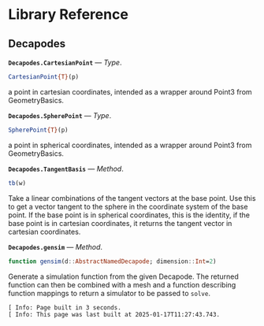 


# Library Reference






## Decapodes

**`Decapodes.CartesianPoint`** &mdash; *Type*.



```julia
CartesianPoint{T}(p)
```

a point in cartesian coordinates, intended as a wrapper around Point3 from GeometryBasics.

**`Decapodes.SpherePoint`** &mdash; *Type*.



```julia
SpherePoint{T}(p)
```

a point in spherical coordinates, intended as a wrapper around Point3 from GeometryBasics.

**`Decapodes.TangentBasis`** &mdash; *Method*.



```julia
tb(w)
```

Take a linear combinations of the tangent vectors at the base point.  Use this to get a vector tangent to the sphere in the coordinate system of the base point. If the base point is in spherical coordinates, this is the identity, if the base point is in cartesian coordinates, it returns the tangent vector in cartesian coordinates.

**`Decapodes.gensim`** &mdash; *Method*.



```julia
function gensim(d::AbstractNamedDecapode; dimension::Int=2)
```

Generate a simulation function from the given Decapode. The returned function can then be combined with a mesh and a function describing function mappings to return a simulator to be passed to `solve`.


```
[ Info: Page built in 3 seconds.
[ Info: This page was last built at 2025-01-17T11:27:43.743.
```

